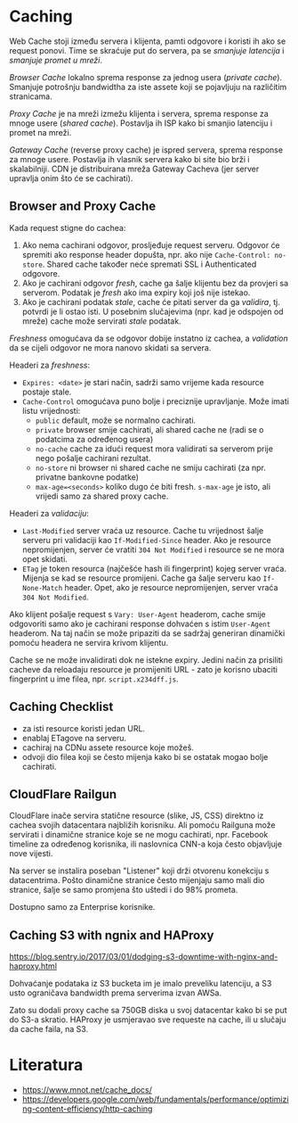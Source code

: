 # Caching

Web Cache stoji između servera i klijenta, pamti odgovore i koristi ih ako se request ponovi. Time se skraćuje put do servera, pa se *smanjuje latencija* i *smanjuje promet u mreži*.

*Browser Cache* lokalno sprema response za jednog usera (*private cache*). Smanjuje potrošnju bandwidtha za iste assete koji se pojavljuju na različitim stranicama.

*Proxy Cache* je na mreži izmežu klijenta i servera, sprema response za mnoge usere (*shared cache*). Postavlja ih ISP kako bi smanjio latenciju i promet na mreži.

*Gateway Cache* (reverse proxy cache) je ispred servera, sprema response za mnoge usere. Postavlja ih vlasnik servera kako bi site bio brži i skalabilniji. CDN je distribuirana mreža Gateway Cacheva (jer server upravlja onim što će se cachirati).

## Browser and Proxy Cache

Kada request stigne do cachea:
1. Ako nema cachirani odgovor, prosljeđuje request serveru. Odgovor će spremiti ako response header dopušta, npr. ako nije `Cache-Control: no-store`. Shared cache također neće spremati SSL i Authenticated odgovore.
2. Ako je cachirani odgovor *fresh*, cache ga šalje klijentu bez da provjeri sa serverom. Podatak je *fresh* ako ima expiry koji još nije istekao.
3. Ako je cachirani podatak *stale*, cache će pitati server da ga *validira*, tj. potvrdi je li ostao isti. U posebnim slučajevima (npr. kad je odspojen od mreže) cache može servirati *stale* podatak.

*Freshness* omogućava da se odgovor dobije instatno iz cachea, a *validation* da se cijeli odgovor ne mora nanovo skidati sa servera.

Headeri za *freshness*:
* `Expires: <date>` je stari način, sadrži samo vrijeme kada resource postaje stale.
* `Cache-Control` omogućava puno bolje i preciznije upravljanje. Može imati listu vrijednosti:
  * `public` default, može se normalno cachirati.
  * `private` browser smije cachirati, ali shared cache ne (radi se o podatcima za određenog usera)
  * `no-cache` cache za idući request mora validirati sa serverom prije nego pošalje cachirani rezultat.
  * `no-store` ni browser ni shared cache ne smiju cachirati (za npr. privatne bankovne podatke)
  * `max-age=<seconds>` koliko dugo će biti fresh. `s-max-age` je isto, ali vrijedi samo za shared proxy cache.

Headeri za *validaciju*:
* `Last-Modified` server vraća uz resource. Cache tu vrijednost šalje serveru pri validaciji kao `If-Modified-Since` header. Ako je resource nepromijenjen, server će vratiti `304 Not Modified` i resource se ne mora opet skidati.
* `ETag` je token resourca (najčešće hash ili fingerprint) kojeg server vraća. Mijenja se kad se resource promijeni. Cache ga šalje serveru kao `If-None-Match` header. Opet, ako je resource nepromijenjen, server vraća `304 Not Modified`.

Ako klijent pošalje request s `Vary: User-Agent` headerom, cache smije odgovoriti samo ako je cachirani response dohvaćen s istim `User-Agent` headerom. Na taj način se može pripaziti da se sadržaj generiran dinamički pomoću headera ne servira krivom klijentu.

Cache se ne može invalidirati dok ne istekne expiry. Jedini način za prisiliti cacheve da reloadaju resource je promijeniti URL - zato je korisno ubaciti fingerprint u ime filea, npr. `script.x234dff.js`.

## Caching Checklist

* za isti resource koristi jedan URL.
* enablaj ETagove na serveru.
* cachiraj na CDNu assete resource koje možeš.
* odvoji dio filea koji se često mijenja kako bi se ostatak mogao bolje cachirati.

## CloudFlare Railgun

CloudFlare inače servira statične resource (slike, JS, CSS) direktno iz cachea svojih datacentara najbližih korisniku. Ali pomoću Railguna može servirati i dinamične stranice koje se ne mogu cachirati, npr. Facebook timeline za određenog korisnika, ili naslovnica CNN-a koja često objavljuje nove vijesti.

Na server se instalira poseban "Listener" koji drži otvorenu konekciju s datacentrima. Pošto dinamične stranice često mijenjaju samo mali dio stranice, šalje se samo promjena što uštedi i do 98% prometa.

Dostupno samo za Enterprise korisnike.

## Caching S3 with ngnix and HAProxy

https://blog.sentry.io/2017/03/01/dodging-s3-downtime-with-nginx-and-haproxy.html

Dohvaćanje podataka iz S3 bucketa im je imalo preveliku latenciju, a S3 usto ograničava bandwidth prema serverima izvan AWSa.

Zato su dodali proxy cache sa 750GB diska u svoj datacentar kako bi se put do S3-a skratio. HAProxy je usmjeravao sve requeste na cache, ili u slučaju da cache faila, na S3.

# Literatura

* https://www.mnot.net/cache_docs/
* https://developers.google.com/web/fundamentals/performance/optimizing-content-efficiency/http-caching
